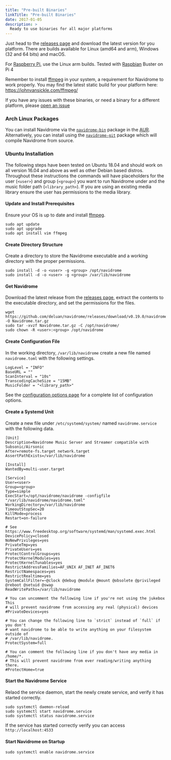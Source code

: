 ```yaml
---
title: "Pre-built Binaries"
linkTitle: "Pre-built Binaries"
date: 2017-01-05
description: >
  Ready to use binaries for all major platforms
---
```


Just head to the [releases page](https://github.com/deluan/navidrome/releases) and download the latest version for you 
platform. There are builds available for Linux (amd64 and arm), Windows (32 and 64 bits) and macOS.

For [Raspberry Pi](https://www.raspberrypi.org), use the Linux arm builds. Tested with 
[Raspbian](https://www.raspberrypi.org/downloads/raspbian) Buster on Pi 4

Remember to install [ffmpeg](https://ffmpeg.org/download.html) in your system, a requirement for Navidrome to work 
properly. You may find the latest static build for your platform here: https://johnvansickle.com/ffmpeg/ 

If you have any issues with these binaries, or need a binary for a different platform, please 
[open an issue](https://github.com/deluan/navidrome/issues) 

### Arch Linux Packages

You can install Navidrome via the
[`navidrome-bin`](https://aur.archlinux.org/packages/navidrome-bin/) package in
the [AUR](https://aur.archlinux.org/). Alternatively, you can install using the
[`navidrome-git`](https://aur.archlinux.org/packages/navidrome-git/) package
which will compile Navidrome from source.

### Ubuntu Installation

The following steps have been tested on Ubuntu 18.04 and should work on all version 16.04 and above as well as other Debian based distros. Throughout these instructions the commands will have placeholders for the user (`<user>`) and group (`<group>`) you want to run Navidrome under and the music folder path (`<library_path>`). If you are using an existing media library ensure the user has permissions to the media library.

#### Update and Install Prerequisites

Ensure your OS is up to date and install [ffmpeg](https://ffmpeg.org/download.html).

```
sudo apt update
sudo apt upgrade
sudo apt install vim ffmpeg
```

#### Create Directory Structure

Create a directory to store the Navidrome executable and a working directory with the proper permissions.

```
sudo install -d -o <user> -g <group> /opt/navidrome
sudo install -d -o <user> -g <group> /var/lib/navidrome
```

#### Get Navidrome

Download the latest release from the [releases page](https://github.com/deluan/navidrome/releases), extract the contents to the executable directory, and set the permissions for the files.

```
wget https://github.com/deluan/navidrome/releases/download/v0.19.0/navidrome_0.19.0_Linux_x86_64.tar.gz -O Navidrome.tar.gz
sudo tar -xvzf Navidrome.tar.gz -C /opt/navidrome/
sudo chown -R <user>:<group> /opt/navidrome
```

#### Create Configuration File

In the working directory, `/var/lib/navidrome` create a new file named `navidrome.toml` with the following settings.

```
LogLevel = "INFO"
BaseURL = ""
ScanInterval = "10s"
TranscodingCacheSize = "15MB"
MusicFolder = "<library_path>"
```

See the [configuration options page](https://www.navidrome.org/docs/usage/configuration-options/) for a complete list of configuration options.

#### Create a Systemd Unit

Create a new file under `/etc/systemd/system/` named `navidrome.service` with the following data.

```
[Unit]
Description=Navidrome Music Server and Streamer compatible with Subsonic/Airsonic
After=remote-fs.target network.target
AssertPathExists=/var/lib/navidrome

[Install]
WantedBy=multi-user.target

[Service]
User=<user>
Group=<group>
Type=simple
ExecStart=/opt/navidrome/navidrome -configfile "/var/lib/navidrome/navidrome.toml"
WorkingDirectory=/var/lib/navidrome
TimeoutStopSec=20
KillMode=process
Restart=on-failure

# See https://www.freedesktop.org/software/systemd/man/systemd.exec.html
DevicePolicy=closed
NoNewPrivileges=yes
PrivateTmp=yes
PrivateUsers=yes
ProtectControlGroups=yes
ProtectKernelModules=yes
ProtectKernelTunables=yes
RestrictAddressFamilies=AF_UNIX AF_INET AF_INET6
RestrictNamespaces=yes
RestrictRealtime=yes
SystemCallFilter=~@clock @debug @module @mount @obsolete @privileged @reboot @setuid @swap
ReadWritePaths=/var/lib/navidrome

# You can uncomment the following line if you're not using the jukebox This
# will prevent navidrome from accessing any real (physical) devices
#PrivateDevices=yes

# You can change the following line to `strict` instead of `full` if you don't
# want navidrome to be able to write anything on your filesystem outside of
# /var/lib/navidrome.
ProtectSystem=full

# You can comment the following line if you don't have any media in /home/*.
# This will prevent navidrome from ever reading/writing anything there.
#ProtectHome=true
```

#### Start the Navidrome Service

Relaod the service daemon, start the newly create service, and verify it has started correctly.

```
sudo systemctl daemon-reload
sudo systemctl start navidrome.service
sudo systemctl status navidrome.service
```

If the service has started correctly verify you can access `http://localhost:4533`

#### Start Navidrome on Startup

```
sudo systemctl enable navidrome.service
```
